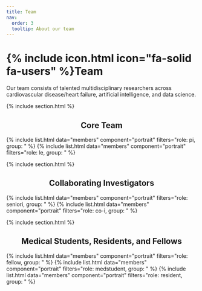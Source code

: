```yaml
---
title: Team
nav:
  order: 3
  tooltip: About our team
---
```


# {% include icon.html icon="fa-solid fa-users" %}Team

Our team consists of talented multidisciplinary researchers across cardiovascular disease/heart failure, artificial intelligence, and data science. 

{% include section.html %}


<h2 style="text-align: center;">Core Team</h2>

{% include list.html data="members" component="portrait" filters="role: pi, group: " %}
{% include list.html data="members" component="portrait" filters="role: le, group: " %}

{% include section.html %}

<h2 style="text-align: center;">Collaborating Investigators</h2>

{% include list.html data="members" component="portrait" filters="role: seniori, group: " %}
{% include list.html data="members" component="portrait" filters="role: co-i, group: " %}
<!-- {% include list.html data="members" component="portrait" filters="role: ^(?!pi$), group: " %} -->

{% include section.html %}

<h2 style="text-align: center;">Medical Students, Residents, and Fellows</h2>

{% include list.html data="members" component="portrait" filters="role: fellow, group: " %}
{% include list.html data="members" component="portrait" filters="role: medstudent, group: " %}
{% include list.html data="members" component="portrait" filters="role: resident, group: " %}
